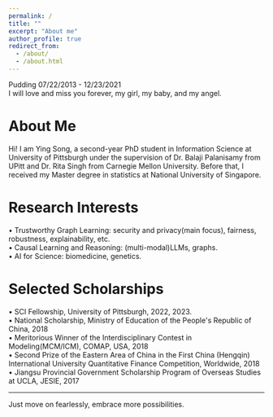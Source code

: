```yaml
---
permalink: /
title: ""
excerpt: "About me"
author_profile: true
redirect_from: 
  - /about/
  - /about.html
---
```

Pudding 07/22/2013 - 12/23/2021  
I will love and miss you forever, my girl, my baby, and my angel.  

About Me
====== 
Hi! I am Ying Song, a second-year PhD student in Information Science at University of Pittsburgh under the supervision of Dr. Balaji Palanisamy from UPitt and Dr. Rita Singh from Carnegie Mellon University. Before that, I received my Master degree in statistics at National University of Singapore. 

Research Interests
======
• Trustworthy Graph Learning: security and privacy(main focus), fairness, robustness, explainability, etc.     
• Causal Learning and Reasoning: (multi-modal)LLMs, graphs.   
• AI for Science: biomedicine, genetics.   


Selected Scholarships
======
• SCI Fellowship, University of Pittsburgh, 2022, 2023.   
• National Scholarship, Ministry of Education of the People's Republic of China, 2018  
• Meritorious Winner of the Interdisciplinary Contest in Modeling(MCM/ICM), COMAP, USA, 2018  
• Second Prize of the Eastern Area of China in the First China (Hengqin) International University Quantitative Finance Competition, Worldwide, 2018  
• Jiangsu Provincial Government Scholarship Program of Overseas Studies at UCLA, JESIE, 2017  


------
Just move on fearlessly, embrace more possibilities.

